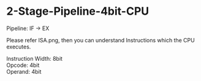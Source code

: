 # 2-Stage-Pipeline-4bit-CPU
 
Pipeline: IF -> EX

Please refer ISA.png, then you can understand Instructions which the CPU executes.  

Instruction Width: 8bit  
Opcode: 4bit  
Operand: 4bit
